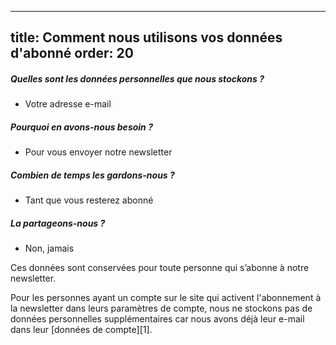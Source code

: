 ***

title: Comment nous utilisons vos données d'abonné
order: 20
---------

##### Quelles sont les données personnelles que nous stockons ?

*   Votre adresse e-mail

##### Pourquoi en avons-nous besoin ?

*   Pour vous envoyer notre newsletter

##### Combien de temps les gardons-nous ?

*   Tant que vous resterez abonné

##### La partageons-nous ?

*   Non, jamais

<Note> 

Ces données sont conservées pour toute personne qui s’abonne à notre newsletter.

Pour les personnes ayant un compte sur le site qui activent l'abonnement à la newsletter dans leurs paramètres de compte, nous ne stockons pas de données personnelles supplémentaires car nous avons déjà leur e-mail dans leur \[données de compte]\[1].

</Note>
